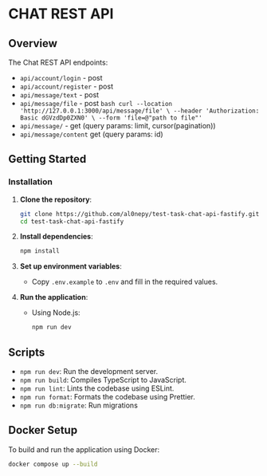 # CHAT REST API

## Overview

The Chat REST API endpoints:

* `api/account/login` - post
* `api/account/register` - post
* `api/message/text` - post
* `api/message/file` - post ```bash curl --location 'http://127.0.0.1:3000/api/message/file' \
--header 'Authorization: Basic dGVzdDp0ZXN0' \
--form 'file=@"path to file"'```
* `api/message/` - get (query params: limit, cursor(pagination))
* `api/message/content` get (query params: id)

## Getting Started

### Installation

1. **Clone the repository**:

   ```bash
   git clone https://github.com/al0nepy/test-task-chat-api-fastify.git
   cd test-task-chat-api-fastify
   ```

2. **Install dependencies**:

   ```bash
   npm install
   ```

3. **Set up environment variables**:

   * Copy `.env.example` to `.env` and fill in the required values.

4. **Run the application**:

   * Using Node.js:

     ```bash
     npm run dev
     ```

## Scripts

* `npm run dev`: Run the development server.
* `npm run build`: Compiles TypeScript to JavaScript.
* `npm run lint`: Lints the codebase using ESLint.
* `npm run format`: Formats the codebase using Prettier.
* `npm run db:migrate`: Run migrations

## Docker Setup

To build and run the application using Docker:

```bash
docker compose up --build
```
